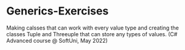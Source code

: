 # Generics-Exercises
Making calsses that can work with every value type and creating the classes Tuple and Threeuple that can store any types of values. (C# Advanced course @ SoftUni, May 2022)
